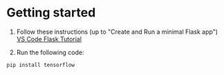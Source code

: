# Getting started

   1. Follow these instructions (up to "Create and Run a minimal Flask app") 
   [VS Code Flask Tutorial](https://code.visualstudio.com/docs/python/tutorial-flask#_create-a-project-environment-for-the-flask-tutorial)

   2. Run the following code:
   ```
  pip install tensorflow
   ```